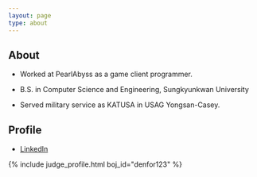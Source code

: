 ```yaml
---
layout: page
type: about
---
```


## About

* Worked at PearlAbyss as a game client programmer.

* B.S. in Computer Science and Engineering, Sungkyunkwan University

* Served military service as KATUSA in USAG Yongsan-Casey.

## Profile

* <a href="https://www.linkedin.com/in/minstardev" target="blank"> LinkedIn </a>
 
{% include judge_profile.html boj_id="denfor123" %}
